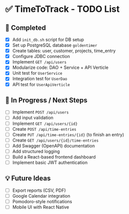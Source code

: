 # ✅ TimeToTrack - TODO List

## 🏁 Completed

- [x] Add `init_db.sh` script for DB setup
- [x] Set up PostgreSQL database `goldentimer`
- [x] Create tables: user, customer, projects, time_entry
- [x] Configure JDBC connection
- [x] Implement `GET /api/users`
- [x] Modularize code: DAO + Service + API Verticle
- [x] Unit test for `UserService`
- [x] Integration test for `UserDao`
- [x] API test for `UserApiVerticle`

## 🔨 In Progress / Next Steps

- [ ] Implement `POST /api/users`
- [ ] Add input validation
- [ ] Implement `GET /api/users/{id}`
- [ ] Create `POST /api/time-entries`
- [ ] Create `PUT /api/time-entries/{id}` (to finish an entry)
- [ ] Create `GET /api/users/{id}/time-entries`
- [ ] Add Swagger (OpenAPI) documentation
- [ ] Add structured logging
- [ ] Build a React-based frontend dashboard
- [ ] Implement basic JWT authentication

## 💡 Future Ideas

- [ ] Export reports (CSV, PDF)
- [ ] Google Calendar integration
- [ ] Pomodoro-style notifications
- [ ] Mobile UI with React Native
